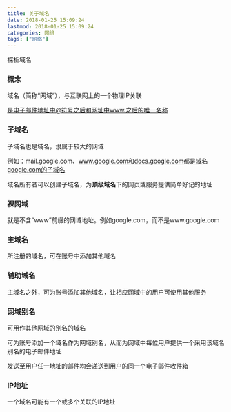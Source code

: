 ```yaml
---
title: 关于域名
date: 2018-01-25 15:09:24
lastmod: 2018-01-25 15:09:24
categories: 网络
tags: ["网络"]
---
```


探析域名

<!--more-->

### 概念

域名（简称“网域”），与互联网上的一个物理IP关联

是电子邮件地址中@符号之后和网址中www.之后的唯一名称

### 子域名

子域名也是域名，隶属于较大的网域

例如：mail.google.com、www.google.com和docs.google.com都是域名google.com的子域名

域名所有者可以创建子域名，为**顶级域名**下的网页或服务提供简单好记的地址

### 裸网域

就是不含“www”前缀的网域地址。例如google.com，而不是www.google.com

### 主域名

所注册的域名，可在账号中添加其他域名

### 辅助域名

主域名之外，可为账号添加其他域名，让相应网域中的用户可使用其他服务

### 网域别名

可用作其他网域的别名的域名

可为账号添加一个域名作为网域别名，从而为网域中每位用户提供一个采用该域名别名的电子邮件地址

发送至用户任一地址的邮件均会递送到用户的同一个电子邮件收件箱

### IP地址

一个域名可能有一个或多个关联的IP地址
